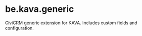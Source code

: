 be.kava.generic
===============

CiviCRM generic extension for KAVA.
Includes custom fields and configuration.
